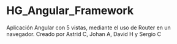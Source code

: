# HG_Angular_Framework
Aplicación Angular con 5 vistas, mediante el uso de Router en un navegador. Creado por Astrid C, Johan A, David H y Sergio C
